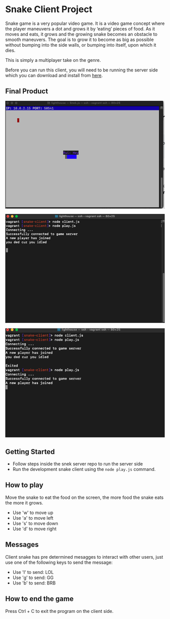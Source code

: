 # Snake Client Project

Snake game is a very popular video game. It is a video game concept where the player maneuvers a dot and grows it by ‘eating’ pieces of food. As it moves and eats, it grows and the growing snake becomes an obstacle to smooth maneuvers. The goal is to grow it to become as big as possible without bumping into the side walls, or bumping into itself, upon which it dies.

This is simply a multiplayer take on the genre.

Before you can run this client, you will need to be running the server side which you can download and install from [here](https://github.com/lighthouse-labs/snek-multiplayer). 

## Final Product

!["Game screen when connected"](./Screen%20Shot%202022-11-19%20at%2011.27.36%20AM.png)

!["Idle message"](./Screen%20Shot%202022-11-19%20at%2012.14.42%20PM.png)

!["Message to client upon connection"](./Screen%20Shot%202022-11-19%20at%2012.56.10%20PM.png)


## Getting Started

- Follow steps inside the snek server repo to run the server side
- Run the development snake client using the `node play.js` command.

## How to play

Move the snake to eat the food on the screen, the more food the snake eats the more it grows.

- Use 'w' to move up
- Use 'a' to move left
- Use 's' to move down
- Use 'd' to move right

## Messages

Client snake has pre determined mesagges to interact with other users, just use one of the following keys to send the message:

- Use 'l' to send: LOL
- Use 'g' to send: GG
- Use 'b' to send: BRB

## How to end the game

Press Ctrl + C to exit the program on the client side.